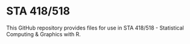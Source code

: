 # STA 418/518

This GitHub repository provides files for use in STA 418/518 - Statistical Computing & Graphics with R. 

